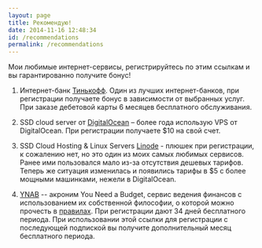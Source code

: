 ```yaml
---
layout: page
title: Рекомендую!
date: 2014-11-16 12:48:34
id: /recommendations
permalink: /recommendations
---
```


Мои любимые интернет-сервисы, регистрируйтесь по этим ссылкам и вы гарантированно получите бонус!

1. Интернет-банк [Тинькофф](https://www.tinkoff.ru/sl/1y4ZCjjQQeC). Один из лучших интернет-банков, при регистрации получаете бонус в зависимости от выбранных услуг. При заказе дебетовой карты 6 месяцев бесплатного обслуживания.

1. SSD cloud server от [DigitalOcean](https://www.digitalocean.com/?refcode=c5cb9e6574a7) – более года использую VPS от DigitalOcean. При регистрации получаете $10 на свой счет.

1. SSD Cloud Hosting & Linux Servers [Linode](https://www.linode.com/?r=ac993402fdf5112eb9afdfd2cccf10f798140ea7 "Linode") - плюшек при регистрации, к сожалению нет, но это один из моих самых любимых сервисов. Ранее ими пользовался мало из-за отсутствия дешевых тарифов. Теперь же ситуация изменилась и появились тарифы в $5 с более мощными машинками, нежели в DigitalOcean.

1. [YNAB](https://ynab.com/referral/?ref=H1H_D4yTG347eyZ7&utm_source=customer_referral) -- акроним You Need a Budget, сервис ведения финансов с использованием их собственной философии, о которой можно прочесть в [правилах](https://www.youneedabudget.com/the-four-rules/). При регистрации дают 34 дней бесплатного периода. При использовании этой ссылки для регистрации с последующей подпиской вы получите дополнительный месяц бесплатного периода.
